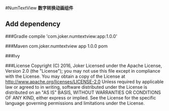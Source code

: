 #NumTextView
**数字转换动画组件**

## Add dependency

###Gradle
    compile 'com.joker.numtextview:app:1.0.0'

###Maven
    <dependency>
      <groupId>com.joker.numtextview</groupId>
      <artifactId>app</artifactId>
      <version>1.0.0</version>
      <type>pom</type>
    </dependency>

###Ivy
    <dependency org='com.joker.numtextview' name='app' rev='1.0.0'>
      <artifact name='$AID' ext='pom'></artifact>
    </dependency>

###License
    Copyright (C) 2016, Joker
    Licensed under the Apache License, Version 2.0 (the "License");
    you may not use this file except in compliance with the License.
    You may obtain a copy of the License at
    http://www.apache.org/licenses/LICENSE-2.0
    Unless required by applicable law or agreed to in writing, software
    distributed under the License is distributed on an "AS IS" BASIS,
    WITHOUT WARRANTIES OR CONDITIONS OF ANY KIND, either express or implied.
    See the License for the specific language governing permissions and
    limitations under the License.
